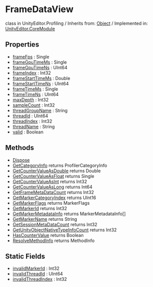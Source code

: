 # FrameDataView
class in UnityEditor.Profiling
 / Inherits from: <a href="https://docs.unity3d.com/6000.0/Documentation/ScriptReference/Object.html" target="_blank">Object</a> / Implemented in: <a href="https://docs.unity3d.com/6000.0/Documentation/ScriptReference/UnityEditor.CoreModule.html" target="_blank">UnityEditor.CoreModule</a>
## Properties
- <a href="https://docs.unity3d.com/6000.0/Documentation/ScriptReference/FrameDataView-frameFps.html" target="_blank">frameFps</a> : Single
- <a href="https://docs.unity3d.com/6000.0/Documentation/ScriptReference/FrameDataView-frameGpuTimeMs.html" target="_blank">frameGpuTimeMs</a> : Single
- <a href="https://docs.unity3d.com/6000.0/Documentation/ScriptReference/FrameDataView-frameGpuTimeNs.html" target="_blank">frameGpuTimeNs</a> : UInt64
- <a href="https://docs.unity3d.com/6000.0/Documentation/ScriptReference/FrameDataView-frameIndex.html" target="_blank">frameIndex</a> : Int32
- <a href="https://docs.unity3d.com/6000.0/Documentation/ScriptReference/FrameDataView-frameStartTimeMs.html" target="_blank">frameStartTimeMs</a> : Double
- <a href="https://docs.unity3d.com/6000.0/Documentation/ScriptReference/FrameDataView-frameStartTimeNs.html" target="_blank">frameStartTimeNs</a> : UInt64
- <a href="https://docs.unity3d.com/6000.0/Documentation/ScriptReference/FrameDataView-frameTimeMs.html" target="_blank">frameTimeMs</a> : Single
- <a href="https://docs.unity3d.com/6000.0/Documentation/ScriptReference/FrameDataView-frameTimeNs.html" target="_blank">frameTimeNs</a> : UInt64
- <a href="https://docs.unity3d.com/6000.0/Documentation/ScriptReference/FrameDataView-maxDepth.html" target="_blank">maxDepth</a> : Int32
- <a href="https://docs.unity3d.com/6000.0/Documentation/ScriptReference/FrameDataView-sampleCount.html" target="_blank">sampleCount</a> : Int32
- <a href="https://docs.unity3d.com/6000.0/Documentation/ScriptReference/FrameDataView-threadGroupName.html" target="_blank">threadGroupName</a> : String
- <a href="https://docs.unity3d.com/6000.0/Documentation/ScriptReference/FrameDataView-threadId.html" target="_blank">threadId</a> : UInt64
- <a href="https://docs.unity3d.com/6000.0/Documentation/ScriptReference/FrameDataView-threadIndex.html" target="_blank">threadIndex</a> : Int32
- <a href="https://docs.unity3d.com/6000.0/Documentation/ScriptReference/FrameDataView-threadName.html" target="_blank">threadName</a> : String
- <a href="https://docs.unity3d.com/6000.0/Documentation/ScriptReference/FrameDataView-valid.html" target="_blank">valid</a> : Boolean
## Methods
- <a href="https://docs.unity3d.com/6000.0/Documentation/ScriptReference/FrameDataView.Dispose.html" target="_blank">Dispose</a>
- <a href="https://docs.unity3d.com/6000.0/Documentation/ScriptReference/FrameDataView.GetCategoryInfo.html" target="_blank">GetCategoryInfo</a> returns ProfilerCategoryInfo
- <a href="https://docs.unity3d.com/6000.0/Documentation/ScriptReference/FrameDataView.GetCounterValueAsDouble.html" target="_blank">GetCounterValueAsDouble</a> returns Double
- <a href="https://docs.unity3d.com/6000.0/Documentation/ScriptReference/FrameDataView.GetCounterValueAsFloat.html" target="_blank">GetCounterValueAsFloat</a> returns Single
- <a href="https://docs.unity3d.com/6000.0/Documentation/ScriptReference/FrameDataView.GetCounterValueAsInt.html" target="_blank">GetCounterValueAsInt</a> returns Int32
- <a href="https://docs.unity3d.com/6000.0/Documentation/ScriptReference/FrameDataView.GetCounterValueAsLong.html" target="_blank">GetCounterValueAsLong</a> returns Int64
- <a href="https://docs.unity3d.com/6000.0/Documentation/ScriptReference/FrameDataView.GetFrameMetaDataCount.html" target="_blank">GetFrameMetaDataCount</a> returns Int32
- <a href="https://docs.unity3d.com/6000.0/Documentation/ScriptReference/FrameDataView.GetMarkerCategoryIndex.html" target="_blank">GetMarkerCategoryIndex</a> returns UInt16
- <a href="https://docs.unity3d.com/6000.0/Documentation/ScriptReference/FrameDataView.GetMarkerFlags.html" target="_blank">GetMarkerFlags</a> returns MarkerFlags
- <a href="https://docs.unity3d.com/6000.0/Documentation/ScriptReference/FrameDataView.GetMarkerId.html" target="_blank">GetMarkerId</a> returns Int32
- <a href="https://docs.unity3d.com/6000.0/Documentation/ScriptReference/FrameDataView.GetMarkerMetadataInfo.html" target="_blank">GetMarkerMetadataInfo</a> returns MarkerMetadataInfo[]
- <a href="https://docs.unity3d.com/6000.0/Documentation/ScriptReference/FrameDataView.GetMarkerName.html" target="_blank">GetMarkerName</a> returns String
- <a href="https://docs.unity3d.com/6000.0/Documentation/ScriptReference/FrameDataView.GetSessionMetaDataCount.html" target="_blank">GetSessionMetaDataCount</a> returns Int32
- <a href="https://docs.unity3d.com/6000.0/Documentation/ScriptReference/FrameDataView.GetUnityObjectNativeTypeInfoCount.html" target="_blank">GetUnityObjectNativeTypeInfoCount</a> returns Int32
- <a href="https://docs.unity3d.com/6000.0/Documentation/ScriptReference/FrameDataView.HasCounterValue.html" target="_blank">HasCounterValue</a> returns Boolean
- <a href="https://docs.unity3d.com/6000.0/Documentation/ScriptReference/FrameDataView.ResolveMethodInfo.html" target="_blank">ResolveMethodInfo</a> returns MethodInfo
## Static Fields
- <a href="https://docs.unity3d.com/6000.0/Documentation/ScriptReference/FrameDataView-invalidMarkerId.html" target="_blank">invalidMarkerId</a> : Int32
- <a href="https://docs.unity3d.com/6000.0/Documentation/ScriptReference/FrameDataView-invalidThreadId.html" target="_blank">invalidThreadId</a> : UInt64
- <a href="https://docs.unity3d.com/6000.0/Documentation/ScriptReference/FrameDataView-invalidThreadIndex.html" target="_blank">invalidThreadIndex</a> : Int32
